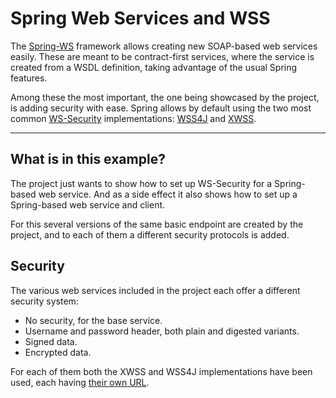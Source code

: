 # Spring Web Services and WSS

The [Spring-WS][spring-ws] framework allows creating new SOAP-based web services easily. These are meant to be contract-first services, where the service is created from a WSDL definition, taking advantage of the usual Spring features.

Among these the most important, the one being showcased by the project, is adding security with ease. Spring allows by default using the two most common [WS-Security][ws-security] implementations: [WSS4J][wss4j] and [XWSS][xwss].

---

## What is in this example?

The project just wants to show how to set up WS-Security for a Spring-based web service. And as a side effect it also shows how to set up a Spring-based web service and client.

For this several versions of the same basic endpoint are created by the project, and to each of them a different security protocols is added.

## Security

The various web services included in the project each offer a different security system:

- No security, for the base service.
- Username and password header, both plain and digested variants.
- Signed data.
- Encrypted data.

For each of them both the XWSS and WSS4J implementations have been used, each having [their own URL][endpoint-url].

[spring-ws]: http://projects.spring.io/spring-ws/

[ws-security]: https://www.oasis-open.org/committees/wss/
[xwss]: https://docs.oracle.com/cd/E17802_01/webservices/webservices/docs/1.6/tutorial/doc/XWS-SecurityIntro4.html
[wss4j]: https://ws.apache.org/wss4j/

[endpoint-url]: ./urls.html
